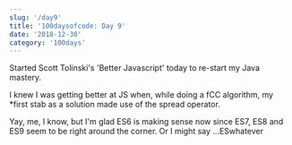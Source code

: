 ```yaml
---
slug: '/day9'
title: '100daysofcode: Day 9'
date: '2018-12-30'
category: '100days'
---
```


<SEO title="100daysofcode | Day9" />

Started Scott Tolinski's 'Better Javascript' today to re-start my Java mastery.

I knew I was getting better at JS when, while doing a fCC algorithm, my \*first stab as a solution made use of the spread operator.

Yay, me, I know, but I'm glad ES6 is making sense now since ES7, ES8 and ES9 seem to be right around the corner. Or I might say ...ESwhatever
